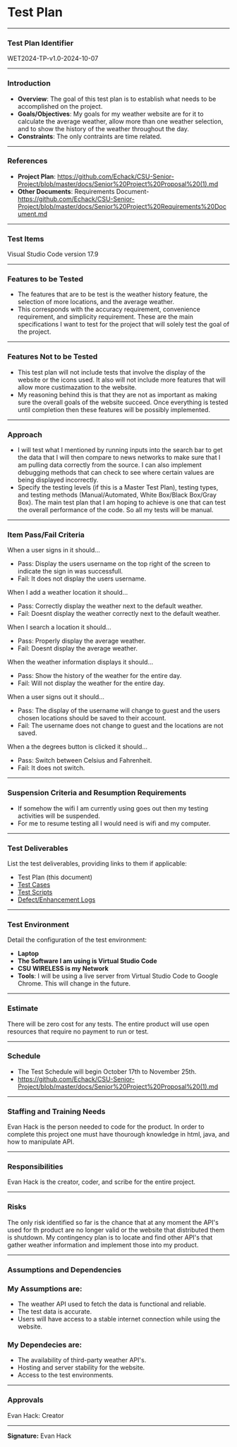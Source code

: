 # **Test Plan**

---

### **Test Plan Identifier**  
WET2024-TP-v1.0-2024-10-07


---

### **Introduction**  
- **Overview**: The goal of this test plan is to establish what needs to be accomplished on the project.  
- **Goals/Objectives**: My goals for my weather website are for it to calculate the average weather, allow more than one weather selection, and to show the history of the weather throughout the day.  
- **Constraints**: The only contraints are time related.

---

### **References**  
- **Project Plan**: https://github.com/Echack/CSU-Senior-Project/blob/master/docs/Senior%20Project%20Proposal%20(1).md  
- **Other Documents**: Requirements Document- https://github.com/Echack/CSU-Senior-Project/blob/master/docs/Senior%20Project%20Requirements%20Document.md

---

### **Test Items**  
Visual Studio Code version 17.9

---

### **Features to be Tested**  
- The features that are to be test is the weather history feature, the selection of more locations, and the average weather.
- This corresponds with the accuracy requirement, convenience requirement, and simplicity requirement. These are the main specifications I want to test for the project that will solely test the goal of the project.

---

### **Features Not to be Tested**  
- This test plan will not include tests that involve the display of the website or the icons used. It also will not include more features that will allow more custimazation to the website.
- My reasoning behind this is that they are not as important as making sure the overall goals of the website succeed. Once everything is tested until completion then these features will be possibly implemented.

---

### **Approach**  
- I will test what I mentioned by running inputs into the search bar to get the data that I will then compare to news networks to make sure that I am pulling data correctly from the source. I can also implement debugging methods that can check to see where certain values are being displayed incorrectly. 
- Specify the testing levels (if this is a Master Test Plan), testing types, and testing methods (Manual/Automated, White Box/Black Box/Gray Box). The main test plan that I am hoping to achieve is one that can test the overall performance of the code. So all my tests will be manual.

---

### **Item Pass/Fail Criteria**  
When a user signs in it should...
- Pass: Display the users username on the top right of the screen to indicate the sign in was successfull.
- Fail: It does not display the users username.

When I add a weather location it should...
- Pass: Correctly display the weather next to the default weather.
- Fail: Doesnt display the weather correctly next to the default weather.

When I search a location it should...
- Pass: Properly display the average weather.
- Fail: Doesnt display the average weather.

When the weather information displays it should...
- Pass: Show the history of the weather for the entire day.
- Fail: Will not display the weather for the entire day.

When a user signs out it should...
- Pass: The display of the username will change to guest and the users chosen locations should be saved to their account.
- Fail: The username does not change to guest and the locations are not saved.

When a the degrees button is clicked it should...
- Pass: Switch between Celsius and Fahrenheit.
- Fail: It does not switch.

---

### **Suspension Criteria and Resumption Requirements**  
- If somehow the wifi I am currently using goes out then my testing activities will be suspended.  
- For me to resume testing all I would need is wifi and my computer.

---

### **Test Deliverables**  
List the test deliverables, providing links to them if applicable:
- Test Plan (this document)  
- [Test Cases](TestCases.md) 
- [Test Scripts](TestScript.md)
- [Defect/Enhancement Logs](defectEnhancementLog.md)

---

### **Test Environment**  
Detail the configuration of the test environment:
- **Laptop**  
- **The Software I am using is Virtual Studio Code**  
- **CSU WIRELESS is my Network**  
- **Tools**: I will be using a live server from Virtual Studio Code to Google Chrome. This will change in the future.

---

### **Estimate**  
There will be zero cost for any tests. The entire product will use open resources that require no payment to run or test.

---

### **Schedule**  
- The Test Schedule will begin October 17th to November 25th. 
- https://github.com/Echack/CSU-Senior-Project/blob/master/docs/Senior%20Project%20Proposal%20(1).md

---

### **Staffing and Training Needs**  
Evan Hack is the person needed to code for the product. In order to complete this project one must have thourough knowledge in html, java, and how to manipulate API.

---

### **Responsibilities**  
Evan Hack is the creator, coder, and scribe for the entire project.

---

### **Risks**  
The only risk identified so far is the chance that at any moment the API's used for th product are no longer valid or the website that distributed them is shutdown.
My contingency plan is to locate and find other API's that gather weather information and implement those into my product.

---

### **Assumptions and Dependencies**  
### My Assumptions are:
- The weather API used to fetch the data is functional and reliable.
- The test data is accurate.
- Users will have access to a stable internet connection while using the website.

### My Dependecies are:
- The availability of third-party weather API's.
- Hosting and server stability for the website.
- Access to the test environments.
---

### **Approvals**  
Evan Hack: Creator

---

**Signature:** 
Evan Hack
